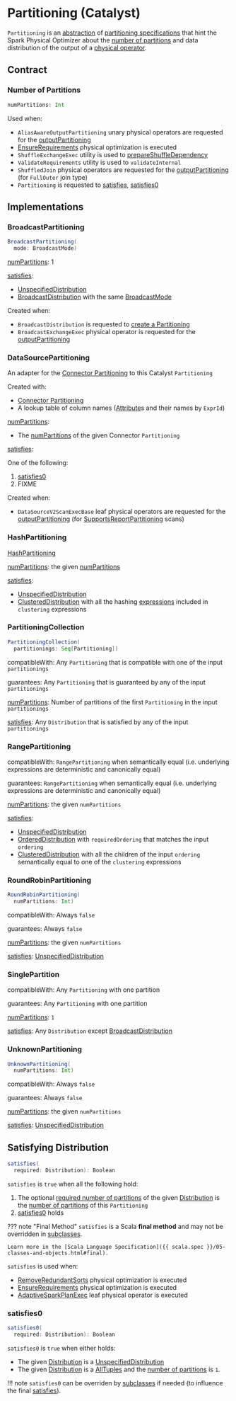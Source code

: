 # Partitioning (Catalyst)

`Partitioning` is an [abstraction](#contract) of [partitioning specifications](#implementations) that hint the Spark Physical Optimizer about the [number of partitions](#numPartitions) and data distribution of the output of a [physical operator](SparkPlan.md).

## Contract

### <span id="numPartitions"> Number of Partitions

```scala
numPartitions: Int
```

Used when:

* `AliasAwareOutputPartitioning` unary physical operators are requested for the [outputPartitioning](AliasAwareOutputPartitioning.md#outputPartitioning)
* [EnsureRequirements](../physical-optimizations/EnsureRequirements.md) physical optimization is executed
* `ShuffleExchangeExec` utility is used to [prepareShuffleDependency](ShuffleExchangeExec.md#prepareShuffleDependency)
* `ValidateRequirements` utility is used to `validateInternal`
* `ShuffledJoin` physical operators are requested for the [outputPartitioning](ShuffledJoin.md#outputPartitioning) (for `FullOuter` join type)
* `Partitioning` is requested to [satisfies](#satisfies), [satisfies0](#satisfies0)

## Implementations

### <span id="BroadcastPartitioning"> BroadcastPartitioning

```scala
BroadcastPartitioning(
  mode: BroadcastMode)
```

[numPartitions](#numPartitions): 1

[satisfies](#satisfies):

* [UnspecifiedDistribution](UnspecifiedDistribution.md)
* [BroadcastDistribution](BroadcastDistribution.md) with the same [BroadcastMode](BroadcastMode.md)

Created when:

* `BroadcastDistribution` is requested to [create a Partitioning](BroadcastDistribution.md#createPartitioning)
* `BroadcastExchangeExec` physical operator is requested for the [outputPartitioning](BroadcastExchangeExec.md#outputPartitioning)

### <span id="DataSourcePartitioning"> DataSourcePartitioning

An adapter for the [Connector Partitioning](../connector/Partitioning.md) to this Catalyst `Partitioning`

Created with:

* [Connector Partitioning](../connector/Partitioning.md)
* A lookup table of column names ([Attribute](../expressions/Attribute.md)s and their names by `ExprId`)

[numPartitions](#numPartitions):

* The [numPartitions](../connector/Partitioning.md#numPartitions) of the given Connector `Partitioning`

[satisfies](#satisfies):

One of the following:

1. [satisfies0](#satisfies0)
1. FIXME

Created when:

* `DataSourceV2ScanExecBase` leaf physical operators are requested for the [outputPartitioning](DataSourceV2ScanExecBase.md#outputPartitioning) (for [SupportsReportPartitioning](../connector/SupportsReportPartitioning.md) scans)

### <span id="HashPartitioning"> HashPartitioning

[HashPartitioning](../expressions/HashPartitioning.md)

[numPartitions](#numPartitions): the given [numPartitions](../expressions/HashPartitioning.md#numPartitions)

[satisfies](#satisfies):

* [UnspecifiedDistribution](UnspecifiedDistribution.md)
* [ClusteredDistribution](ClusteredDistribution.md) with all the hashing [expressions](../expressions/Expression.md) included in `clustering` expressions

### <span id="PartitioningCollection"> PartitioningCollection

```scala
PartitioningCollection(
  partitionings: Seq[Partitioning])
```

compatibleWith: Any `Partitioning` that is compatible with one of the input `partitionings`

guarantees: Any `Partitioning` that is guaranteed by any of the input `partitionings`

[numPartitions](#numPartitions): Number of partitions of the first `Partitioning` in the input `partitionings`

[satisfies](#satisfies): Any `Distribution` that is satisfied by any of the input `partitionings`

### <span id="RangePartitioning"> RangePartitioning

compatibleWith: `RangePartitioning` when semantically equal (i.e. underlying expressions are deterministic and canonically equal)

guarantees: `RangePartitioning` when semantically equal (i.e. underlying expressions are deterministic and canonically equal)

[numPartitions](#numPartitions): the given `numPartitions`

[satisfies](#satisfies):

* [UnspecifiedDistribution](UnspecifiedDistribution.md)
* [OrderedDistribution](OrderedDistribution.md) with `requiredOrdering` that matches the input `ordering`
* [ClusteredDistribution](ClusteredDistribution.md) with all the children of the input `ordering` semantically equal to one of the `clustering` expressions

### <span id="RoundRobinPartitioning"> RoundRobinPartitioning

```scala
RoundRobinPartitioning(
  numPartitions: Int)
```

compatibleWith: Always `false`

guarantees: Always `false`

[numPartitions](#numPartitions): the given `numPartitions`

[satisfies](#satisfies): [UnspecifiedDistribution](UnspecifiedDistribution.md)

### <span id="SinglePartition"> SinglePartition

compatibleWith: Any `Partitioning` with one partition

guarantees: Any `Partitioning` with one partition

[numPartitions](#numPartitions): `1`

[satisfies](#satisfies): Any `Distribution` except [BroadcastDistribution](BroadcastDistribution.md)

### <span id="UnknownPartitioning"> UnknownPartitioning

```scala
UnknownPartitioning(
  numPartitions: Int)
```

compatibleWith: Always `false`

guarantees: Always `false`

[numPartitions](#numPartitions): the given `numPartitions`

[satisfies](#satisfies): [UnspecifiedDistribution](UnspecifiedDistribution.md)

## <span id="satisfies"> Satisfying Distribution

```scala
satisfies(
  required: Distribution): Boolean
```

`satisfies` is `true` when  all the following hold:

1. The optional [required number of partitions](Distribution.md#requiredNumPartitions) of the given [Distribution](Distribution.md) is the [number of partitions](#numPartitions) of this `Partitioning`
1. [satisfies0](#satisfies0) holds

??? note "Final Method"
    `satisfies` is a Scala **final method** and may not be overridden in [subclasses](#implementations).

    Learn more in the [Scala Language Specification]({{ scala.spec }}/05-classes-and-objects.html#final).

`satisfies` is used when:

* [RemoveRedundantSorts](../physical-optimizations/RemoveRedundantSorts.md) physical optimization is executed
* [EnsureRequirements](../physical-optimizations/EnsureRequirements.md) physical optimization is executed
* [AdaptiveSparkPlanExec](../adaptive-query-execution/AdaptiveSparkPlanExec.md) leaf physical operator is executed

### <span id="satisfies0"> satisfies0

```scala
satisfies0(
  required: Distribution): Boolean
```

`satisfies0` is `true` when either holds:

* The given [Distribution](Distribution.md) is a [UnspecifiedDistribution](UnspecifiedDistribution.md)
* The given [Distribution](Distribution.md) is a [AllTuples](AllTuples.md) and the [number of partitions](#numPartitions) is `1`.

!!! note
    `satisfies0` can be overriden by [subclasses](#implementations) if needed (to influence the final [satisfies](#satisfies)).
